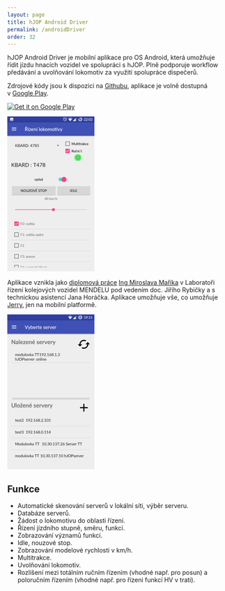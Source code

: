 ```yaml
---
layout: page
title: hJOP Android Driver
permalink: /androidDriver
order: 32
---
```


hJOP Android Driver je mobilní aplikace pro OS Android, která umožňuje řídit
jízdu hnacích vozidel ve spolupráci s hJOP. Plně podporuje workflow předávání a
uvolňování lokomotiv za využití spolupráce dispečerů.

Zdrojové kódy jsou k dispozici na
[Githubu](https://github.com/kmzbrnoI/hJOPandroidDriver), aplikace je volně
dostupná v [Google Play](https://play.google.com/store/apps/details?id=cz.mendelu.xmarik.train_manager).

<a href='https://play.google.com/store/apps/details?id=cz.mendelu.xmarik.train_manager&pcampaignid=MKT-Other-global-all-co-prtnr-py-PartBadge-Mar2515-1'><img class="no-link" alt='Get it on Google Play' src='https://play.google.com/intl/en_us/badges/images/generic/en_badge_web_generic.png' height="80px"/></a>

![Screenshot řídící aktivity](/assets/img/tm-rizeni.png)

Aplikace vznikla jako [diplomová práce](http://is.mendelu.cz/lide/clovek.pl?id=43049;zalozka=7;studium=77602;zp=54008;lang=cz)
[Ing Miroslava Maříka](http://is.mendelu.cz/lide/clovek.pl?id=43049;lang=cz)
v Laboratoři řízení kolejových vozidel MENDELU pod vedením doc. Jiřího Rybičky
a s technickou asistencí Jana Horáčka. Aplikace umožňuje vše, co umožňuje
[Jerry](/Jerry), jen na mobilní platformě.

![Screenshot výběru serverů](/assets/img/tm-servery.png)

## Funkce

 * Automatické skenování serverů v lokální síti, výběr serveru.
 * Databáze serverů.
 * Žádost o lokomotivu do oblasti řízení.
 * Řízení jízdního stupně, směru, funkcí.
 * Zobrazování významů funkcí.
 * Idle, nouzové stop.
 * Zobrazování modelové rychlosti v km/h.
 * Multitrakce.
 * Uvolňování lokomotiv.
 * Rozlišení mezi totálním ručním řízením (vhodné např. pro posun) a poloručním
   řízením (vhodné např. pro řízeni funkcí HV v trati).

